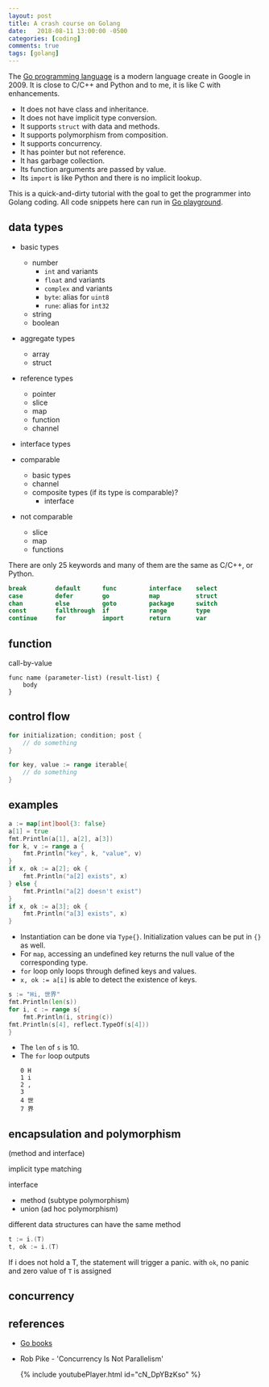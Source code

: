 ```yaml
---
layout: post
title: A crash course on Golang
date:   2018-08-11 13:00:00 -0500
categories: [coding]
comments: true
tags: [golang]
---
```


The [Go programming language](https://en.wikipedia.org/wiki/Go_(programming_language))
is a modern language create in Google in 2009.
It is close to C/C++ and Python and to me, it is like C with enhancements.

* It does not have class and inheritance.
* It does not have implicit type conversion.
* It supports `struct` with data and methods.
* It supports polymorphism from composition.
* It supports concurrency.
* It has pointer but not reference.
* It has garbage collection.
* Its function arguments are passed by value.
* Its `import` is like Python and there is no implicit lookup.

This is a quick-and-dirty tutorial with the goal to get the programmer
into Golang coding.
All code snippets here can run in [Go playground](https://play.golang.org/).

## data types

* basic types
    * number
        * `int` and variants
        * `float` and variants
        * `complex` and variants
        * `byte`: alias for `uint8`
        * `rune`: alias for `int32`
    * string
    * boolean
* aggregate types
    * array
    * struct
* reference types
    * pointer
    * slice
    * map
    * function
    * channel
* interface types

* comparable
    * basic types
    * channel
    * composite types (if its type is comparable)?
        * interface
* not comparable
    * slice
    * map
    * functions

There are only 25 keywords and many of them are the same as C/C++, or Python.

```go
break        default      func         interface    select
case         defer        go           map          struct
chan         else         goto         package      switch
const        fallthrough  if           range        type
continue     for          import       return       var
```

## function

call-by-value

```
func name (parameter-list) (result-list) {
    body
}
```


## control flow

```go
for initialization; condition; post {
    // do something
}
```

```go
for key, value := range iterable{
    // do something
}
```



## examples

```go
a := map[int]bool{3: false}
a[1] = true
fmt.Println(a[1], a[2], a[3])
for k, v := range a {
    fmt.Println("key", k, "value", v)
}
if x, ok := a[2]; ok {
    fmt.Println("a[2] exists", x)
} else {
    fmt.Println("a[2] doesn't exist")
}
if x, ok := a[3]; ok {
    fmt.Println("a[3] exists", x)
}
```
* Instantiation can be done via `Type{}`. Initialization values can be put in
  `{}` as well.
* For `map`, accessing an undefined key returns the null value of the corresponding type.
* `for` loop only loops through defined keys and values.
* `x, ok := a[i]` is able to detect the existence of keys.

```go
s := "Hi, 世界"
fmt.Println(len(s))
for i, c := range s{
    fmt.Println(i, string(c))
fmt.Println(s[4], reflect.TypeOf(s[4]))
}
```
* The `len` of `s` is 10.
* The `for` loop outputs
  ```
  0 H
  1 i
  2 ,
  3
  4 世
  7 界
  ```

## encapsulation and polymorphism 

(method and interface)

implicit type matching 

interface 

* method (subtype polymorphism)
* union (ad hoc polymorphism)


different data structures can have the same method

``` go
t := i.(T)
t, ok := i.(T)
```
If i does not hold a T, the statement will trigger a panic.
with `ok`, no panic and zero value of `T` is assigned

## concurrency


## references

* [Go books](https://github.com/dariubs/GoBooks)

* Rob Pike - 'Concurrency Is Not Parallelism'

  {% include youtubePlayer.html id="cN_DpYBzKso" %}
